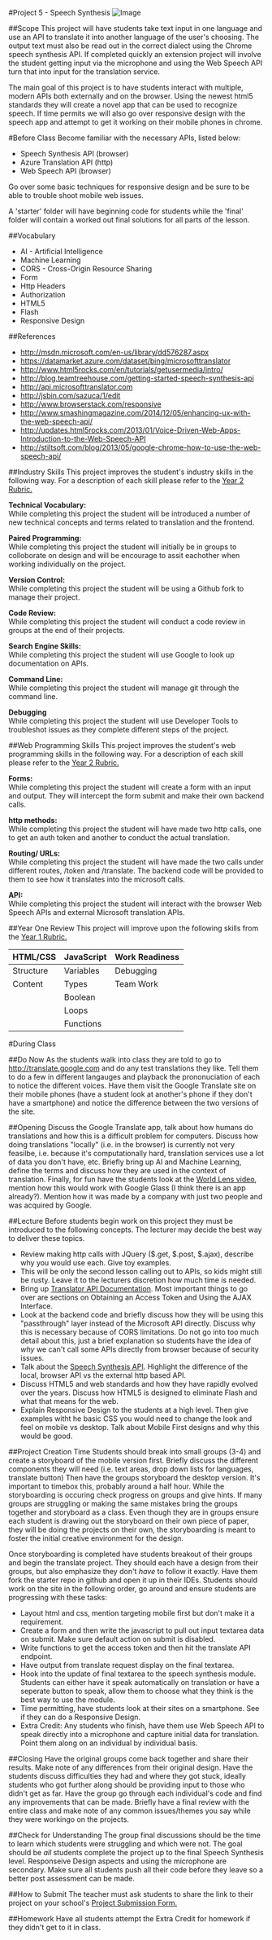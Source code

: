 #Project 5 - Speech Synthesis
![Image](https://encrypted-tbn1.gstatic.com/images?q=tbn:ANd9GcQtbSHwK2rQgGLr5dhkrRUyNWKlMT7Yjax5V4O5_BEd_6JTnBAD)

##Scope
This project will have students take text input in one language and use an API to translate it into another language of the user's choosing.  The output text must also be read out in the correct dialect using the Chrome speech synthesis API.  If completed quickly an extension project will involve the student getting input via the microphone and using the Web Speech API turn that into input for the translation service.

The main goal of this project is to have students interact with multiple, modern APIs both externally and on the browser.  Using the newest html5 standards they will create a novel app that can be used to recognize speech.  If time permits we will also go over responsive design with the speech app and attempt to get it working on their mobile phones in chrome.

#Before Class
Become familiar with the necessary APIs, listed below:

* Speech Synthesis API (browser)
* Azure Translation API (http)
* Web Speech API (browser)

Go over some basic techniques for responsive design and be sure to be able to trouble shoot mobile web issues.

A 'starter' folder will have beginning code for students while the 'final' folder will contain a worked out final solutions for all parts of the lesson.

##Vocabulary

* AI - Artificial Intelligence
* Machine Learning
* CORS - Cross-Origin Resource Sharing
* Form
* Http Headers
* Authorization
* HTML5
* Flash
* Responsive Design

##References

* http://msdn.microsoft.com/en-us/library/dd576287.aspx
* https://datamarket.azure.com/dataset/bing/microsofttranslator
* http://www.html5rocks.com/en/tutorials/getusermedia/intro/
* http://blog.teamtreehouse.com/getting-started-speech-synthesis-api
* http://api.microsofttranslator.com
* http://jsbin.com/sazuca/1/edit
* http://www.browserstack.com/responsive
* http://www.smashingmagazine.com/2014/12/05/enhancing-ux-with-the-web-speech-api/
* http://updates.html5rocks.com/2013/01/Voice-Driven-Web-Apps-Introduction-to-the-Web-Speech-API
* http://stiltsoft.com/blog/2013/05/google-chrome-how-to-use-the-web-speech-api/

##Industry Skills
This project improves the student's industry skills in the following way. For a description of each skill please refer to the [Year 2 Rubric.](https://docs.google.com/a/scripted.org/spreadsheet/ccc?key=0AmfF2axUr9M_dDA0WEV0LWo2MnBUM0JaQnJTYy1sc0E&usp=drive_web#gid=0)

**Technical Vocabulary:**  
While completing this project the student will be introduced a number of new technical concepts and terms related to translation and the frontend.

**Paired Programming:**   
While completing this project the student will initially be in groups to colloborate on design and will be encourage to assit eachother when working individually on the project.

**Version Control:**   
While completing this project the student will be using a Github fork to manage their project.

**Code Review:**   
While completing this project the student will conduct a code review in groups at the end of their projects.

**Search Engine Skills:**  
While completing this project the student will use Google to look up documentation on APIs.

**Command Line:**  
While completing this project the student will manage git through the command line.

**Debugging**  
While completing this project the student will use Developer Tools to troubleshot issues as they complete different steps of the project.


##Web Programming Skills
This project improves the student's web programming skills in the following way. For a description of each skill please refer to the [Year 2 Rubric.](https://docs.google.com/a/scripted.org/spreadsheet/ccc?key=0AmfF2axUr9M_dDA0WEV0LWo2MnBUM0JaQnJTYy1sc0E&usp=drive_web#gid=0)

**Forms:**  
While completing this project the student will create a form with an input and output.  They will intercept the form submit and make their own backend calls.

**http methods:**   
While completing this project the student will have made two http calls, one to get an auth token and another to conduct the actual translation.

**Routing/ URLs:**   
While completing this project the student will have made the two calls under different routes, /token and /translate.  The backend code will be provided to them to see how it translates into the microsoft calls.

**API:**   
While completing this project the student will interact with the browser Web Speech APIs and external Microsoft translation APIs.

##Year One Review
This project will improve upon the following skills from the [Year 1 Rubric.](https://docs.google.com/a/scripted.org/spreadsheet/ccc?key=0AobNdyExPHV5dGRWMVI0QVpnSWYtczZZT2ZyV01kcmc&usp=drive_web#gid=0)  

HTML/CSS | JavaScript | Work Readiness
------------ | ------------- | ------------
Structure	| Variables		| Debugging
Content		| Types  		| Team Work
			|	Boolean		| 
			| 	Loops		|
			|	Functions	|
		   

#During Class

##Do Now
As the students walk into class they are told to go to http://translate.google.com and do any test translations they like.  Tell them to do a few in different langauges and playback the prononuciation of each to notice the different voices.  Have them visit the Google Translate site on their mobile phones (have a student look at another's phone if they don't have a smartphone) and notice the difference between the two versions of the site. 

##Opening
Discuss the Google Translate app, talk about how humans do translations and how this is a difficult problem for computers.  Discuss how doing translations "locally" (i.e. in the browser) is currently not very feasilbe, i.e. because it's computationally hard, translation services use a lot of data you don't have, etc.  Briefly bring up AI and Machine Learning, define the terms and discuss how they are used in the context of translation.  Finally, for fun have the students look at the [World Lens video](https://www.youtube.com/watch?v=h2OfQdYrHRs), mention how this would work with Google Glass (I think there is an app already?). Mention how it was made by a company with just two people and was acquired by Google.

##Lecture
Before students begin work on this project they must be introduced to the following concepts. The lecturer may decide the best way to deliver these topics.
* Review making http calls with JQuery ($.get, $.post, $.ajax), describe why you would use each.  Give toy examples.
* This will be only the second lesson calling out to APIs, so kids might still be rusty.  Leave it to the lecturers discretion how much time is needed.
* Bring up [Translator API Documentation](http://msdn.microsoft.com/en-us/library/dd576287.aspx).  Most important things to go over are sections on
Obtaining an Access Token and Using the AJAX Interface.
* Look at the backend code and briefly discuss how they will be using this "passthrough" layer instead of the Microsoft API directly.  Discuss why this is necessary because of CORS limitations. Do not go into too much detail about this, just a brief explanation so students have the idea of *why* we can't call some APIs directly from browser because of security issues.
* Talk about the [Speech Synthesis API](http://updates.html5rocks.com/2014/01/Web-apps-that-talk---Introduction-to-the-Speech-Synthesis-API).  Highlight the difference of the local, browser API vs the external http based API.  
* Discuss HTML5 and web standards and how they have rapidly evolved over the years.  Discuss how HTML5 is designed to eliminate Flash and what that means for the web.
* Explain Responsive Design to the students at a high level.  Then give examples witht he basic CSS you would need to change the look and feel on mobile vs desktop.  Talk about Mobile First designs and why this would be good.

##Project Creation Time
Students should break into small groups (3-4) and create a storyboard of the mobile version first.  Briefly discuss the different components they will need (i.e. text areas, drop down lists for languages, translate button)  Then have the groups storyboard the desktop version.  It's important to timebox this, probably around a half hour.  While the storyboarding is occuring check progress on groups and give hints.  If many groups are struggling or making the same mistakes bring the groups together and storyboard as a class.  Even though they are in groups ensure each student is drawing out the storyboard on their own piece of paper, they will be doing the projects on their own, the storyboarding is meant to foster the initial creative environment for the design.

Once storyboarding is completed have students breakout of their groups and begin the translate project.  They should each have a design from their groups, but also emphasize they don't *have* to follow it exactly.  Have them fork the starter repo in github and open it up in their IDEs.  Students should work on the site in the following order, go around and ensure students are progressing with these tasks:

* Layout html and css, mention targeting mobile first but don't make it a requirement.
* Create a form and then write the javascript to pull out input textarea data on submit.  Make sure default action on submit is disabled.
* Write functions to get the access token and then hit the translate API endpoint.
* Have output from translate request display on the final textarea.
* Hook into the update of final textarea to the speech synthesis module.  Students can either have it speak automatically on translation or have a seperate button to speak, allow them to choose what they think is the best way to use the module.
* Time permitting, have students look at their sites on a smartphone.  See if they can do a Responsive Design.
* Extra Credit: Any students who finish, have them use Web Speech API to speak directly into a microphone and capture initial data for translation.  Point them along on an individual by individual basis.

##Closing
Have the original groups come back together and share their results.  Make note of any differences from their original design. Have the students discuss difficulties they had and where they got stuck, ideally students who got further along should be providing input to those who didn't get as far.  Have the group go through each individual's code and find any improvements that can be made.  Briefly have a final review with the entire class and make note of any common issues/themes you say while they were workingo on the projects.

##Check for Understanding
The group final discussions should be the time to learn which students were struggling and which were not.  The goal should be *all* students complete the project up to the final Speech Synthesis level.  Responseive Design aspects and using the microphone are secondary.  Make sure all students push all their code before they leave so a better post assessment can be made.

##How to Submit
The teacher must ask students to share the link to their project on your school's [Project Submission Form.](https://docs.google.com/a/scripted.org/spreadsheets/d/1kaVH9hmkDCbBul19583UMPxl6IJ3-4pHgBQ2BU6TKDk/edit#gid=0)

##Homework
Have all students attempt the Extra Credit for homework if they didn't get to it in class.
